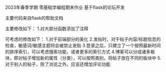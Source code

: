 2023年春季学期 零基础学编程期末作业 基于flask的论坛开发

主要代码来自flask的帮助文档

主要修改如下：
1.对大部分函数添加了注释

可考虑的修改如下：
1.对于前端部分的美化
2.发帖时，对于帖子内容/标题信息的检查，敏感词/敏感主题将会被禁止发贴
3.登录之后，只建立了一个按照最新时间的排序索引，可以考虑搜索功能，或者更多的索引方式
4.博客可以分成诸多板块，即对帖子增加新的属性（分类），可以按照类别，将帖子放在不同的板块中
5.对于别人的帖子，除了浏览之外，应该还增加评论功能